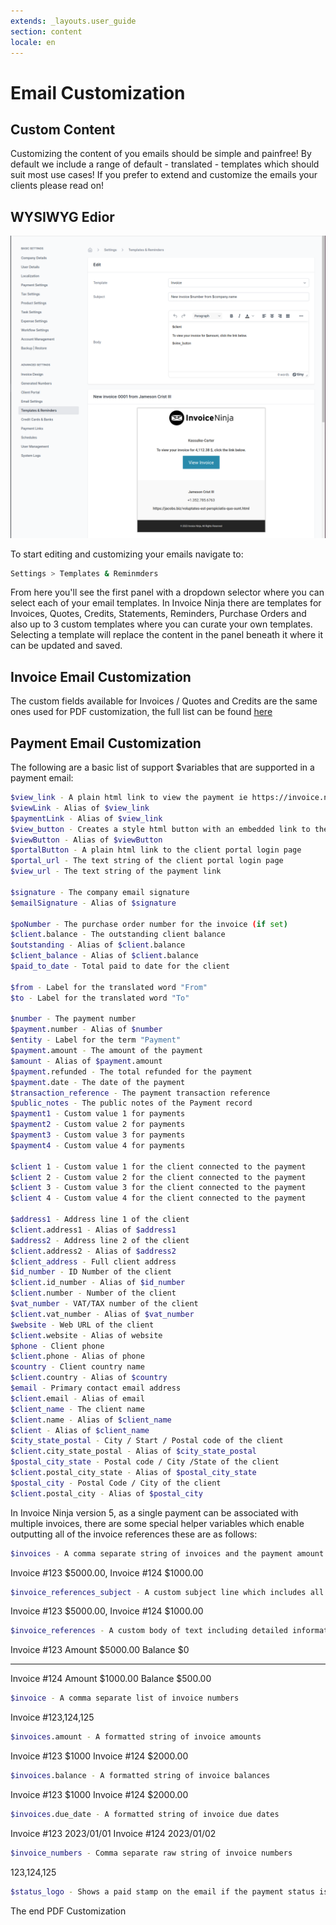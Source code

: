 ```yaml
---
extends: _layouts.user_guide
section: content
locale: en
---
```


# Email Customization

## Custom Content

Customizing the content of you emails should be simple and painfree! By default we include a range of default - translated - templates which should suit most use cases! If you prefer to extend and customize the emails your clients please read on!

## WYSIWYG Edior

![alt text](/assets/images/reminders_templates/template_editor.png "Email content editor")

To start editing and customizing your emails navigate to:

```bash
Settings > Templates & Reminmders
```

From here you'll see the first panel with a dropdown selector where you can select each of your email templates. In Invoice Ninja there are templates for Invoices, Quotes, Credits, Statements, Reminders, Purchase Orders and also up to 3 custom templates where you can curate your own templates.
Selecting a template will replace the content in the panel beneath it where it can be updated and saved.

## Invoice Email Customization

The custom fields available for Invoices / Quotes and Credits are the same ones used for PDF customization, the full list can be found [here](https://invoiceninja.github.io/en/custom-fields/#custom-fields)

## Payment Email Customization

The following are a basic list of support $variables that are supported in a payment email:

```bash
$view_link - A plain html link to view the payment ie https://invoice.ninja/client/payment/123
$viewLink - Alias of $view_link
$paymentLink - Alias of $view_link
$view_button - Creates a style html button with an embedded link to the client portal
$viewButton - Alias of $viewButton
$portalButton - A plain html link to the client portal login page
$portal_url - The text string of the client portal login page
$view_url - The text string of the payment link

$signature - The company email signature
$emailSignature - Alias of $signature

$poNumber - The purchase order number for the invoice (if set)
$client.balance - The outstanding client balance
$outstanding - Alias of $client.balance
$client_balance - Alias of $client.balance
$paid_to_date - Total paid to date for the client

$from - Label for the translated word "From"
$to - Label for the translated word "To"

$number - The payment number
$payment.number - Alias of $number
$entity - Label for the term "Payment"
$payment.amount - The amount of the payment
$amount - Alias of $payment.amount
$payment.refunded - The total refunded for the payment
$payment.date - The date of the payment
$transaction_reference - The payment transaction reference
$public_notes - The public notes of the Payment record
$payment1 - Custom value 1 for payments
$payment2 - Custom value 2 for payments
$payment3 - Custom value 3 for payments
$payment4 - Custom value 4 for payments

$client 1 - Custom value 1 for the client connected to the payment
$client 2 - Custom value 2 for the client connected to the payment
$client 3 - Custom value 3 for the client connected to the payment
$client 4 - Custom value 4 for the client connected to the payment

$address1 - Address line 1 of the client
$client.address1 - Alias of $address1
$address2 - Address line 2 of the client
$client.address2 - Alias of $address2
$client_address - Full client address
$id_number - ID Number of the client
$client.id_number - Alias of $id_number
$client.number - Number of the client
$vat_number - VAT/TAX number of the client
$client.vat_number - Alias of $vat_number
$website - Web URL of the client
$client.website - Alias of website
$phone - Client phone
$client.phone - Alias of phone
$country - Client country name
$client.country - Alias of $country
$email - Primary contact email address
$client.email - Alias of email
$client_name - The client name
$client.name - Alias of $client_name
$client - Alias of $client_name
$city_state_postal - City / Start / Postal code of the client
$client.city_state_postal - Alias of $city_state_postal
$postal_city_state - Postal code / City /State of the client
$client.postal_city_state - Alias of $postal_city_state
$postal_city - Postal Code / City of the client
$client.postal_city - Alias of $postal_city

```

In Invoice Ninja version 5, as a single payment can be associated with multiple invoices, there are some special helper variables which enable outputting all of the invoice references these are as follows:

```bash
$invoices - A comma separate string of invoices and the payment amount received for example:
```

<x-info>
Invoice #123 $5000.00, Invoice #124 $1000.00
</x-info>

```bash
$invoice_references_subject - A custom subject line which includes all of the invoices and their amounts, ie:
```

<x-info>
Invoice #123 $5000.00, Invoice #124 $1000.00
</x-info>

```bash
$invoice_references - A custom body of text including detailed information of the invoices
```

<x-info>
Invoice #123
Amount $5000.00
Balance $0

---

Invoice #124
Amount $1000.00
Balance $500.00
</x-info>

```bash
$invoice - A comma separate list of invoice numbers
```

<x-info>
Invoice #123,124,125
</x-info>

```bash
$invoices.amount - A formatted string of invoice amounts
```

<x-info>
Invoice #123 $1000 Invoice #124 $2000.00
</x-info>

```bash
$invoices.balance - A formatted string of invoice balances
```

<x-info>
Invoice #123 $1000 Invoice #124 $2000.00
</x-info>

```bash
$invoices.due_date - A formatted string of invoice due dates
```

<x-info>
Invoice #123 2023/01/01 Invoice #124 2023/01/02
</x-info>

```bash
$invoice_numbers - Comma separate raw string of invoice numbers
```

<x-info>
123,124,125
</x-info>

```bash
$status_logo - Shows a paid stamp on the email if the payment status is completed
```

The end
<x-next url=/en/custom-fields>PDF Customization</x-next>
